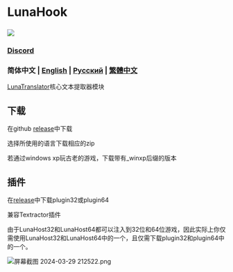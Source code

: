 # LunaHook


### <a href="https://github.com/setsumi/LunaHook/releases"><img src="https://img.shields.io/github/v/release/setsumi/LunaHook"></a>

### [Discord](https://discord.com/invite/ErtDwVeAbB) 

### 简体中文 | [English](README_en.md) | [Русский](README_ru.md) | [繁體中文](README_cht.md) 

[LunaTranslator](https://github.com/HIllya51/LunaTranslator)核心文本提取器模块

## 下载

在github [release](https://github.com/setsumi/LunaHook/releases)中下载

选择所使用的语言下载相应的zip

若通过windows xp玩古老的游戏，下载带有_winxp后缀的版本

## 插件

在[release](https://github.com/setsumi/LunaHook/releases)中下载plugin32或plugin64

兼容Textractor插件

由于LunaHost32和LunaHost64都可以注入到32位和64位游戏，因此实际上你仅需使用LunaHost32和LunaHost64中的一个，且仅需下载plugin32和plugin64中的一个。

<img src="https://p.inari.site/guest/24-04/21/6624ee26d3093.png" alt="屏幕截图 2024-03-29 212522.png" title="屏幕截图 2024-03-29 212522.png" />
